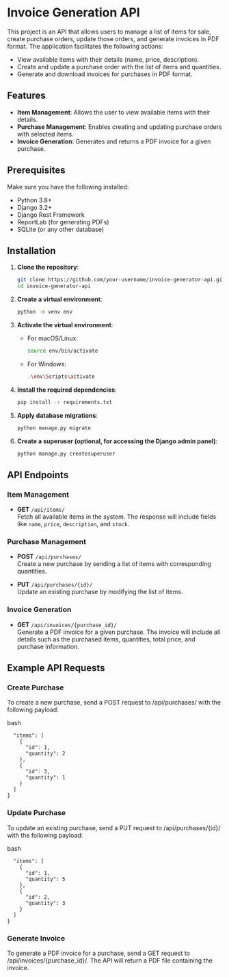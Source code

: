 # Invoice Generation API

This project is an API that allows users to manage a list of items for sale, create purchase orders, update those orders, and generate invoices in PDF format. The application facilitates the following actions:

- View available items with their details (name, price, description).
- Create and update a purchase order with the list of items and quantities.
- Generate and download invoices for purchases in PDF format.

## Features

- **Item Management**: Allows the user to view available items with their details.
- **Purchase Management**: Enables creating and updating purchase orders with selected items.
- **Invoice Generation**: Generates and returns a PDF invoice for a given purchase.

## Prerequisites

Make sure you have the following installed:

- Python 3.8+
- Django 3.2+
- Django Rest Framework
- ReportLab (for generating PDFs)
- SQLite (or any other database)

## Installation

1. **Clone the repository**:

    ```bash
    git clone https://github.com/your-username/invoice-generator-api.git
    cd invoice-generator-api
    ```

2. **Create a virtual environment**:

    ```bash
    python -m venv env
    ```

3. **Activate the virtual environment**:

   - For macOS/Linux:
     ```bash
     source env/bin/activate
     ```
   - For Windows:
     ```bash
     .\env\Scripts\activate
     ```

4. **Install the required dependencies**:

    ```bash
    pip install -r requirements.txt
    ```

5. **Apply database migrations**:

    ```bash
    python manage.py migrate
    ```

6. **Create a superuser (optional, for accessing the Django admin panel)**:

    ```bash
    python manage.py createsuperuser
    ```

## API Endpoints

### Item Management

- **GET** `/api/items/`  
  Fetch all available items in the system. The response will include fields like `name`, `price`, `description`, and `stock`.

### Purchase Management

- **POST** `/api/purchases/`  
  Create a new purchase by sending a list of items with corresponding quantities.

- **PUT** `/api/purchases/{id}/`  
  Update an existing purchase by modifying the list of items.

### Invoice Generation

- **GET** `/api/invoices/{purchase_id}/`  
  Generate a PDF invoice for a given purchase. The invoice will include all details such as the purchased items, quantities, total price, and purchase information.

## Example API Requests

### Create Purchase
To create a new purchase, send a POST request to /api/purchases/ with the following payload:

bash
```{
  "items": [
    {
      "id": 1,
      "quantity": 2
    },
    {
      "id": 3,
      "quantity": 1
    }
  ]
}
```

### Update Purchase
To update an existing purchase, send a PUT request to /api/purchases/{id}/ with the following payload:

bash
```{
  "items": [
    {
      "id": 1,
      "quantity": 5
    },
    {
      "id": 2,
      "quantity": 3
    }
  ]
}
```

### Generate Invoice
To generate a PDF invoice for a purchase, send a GET request to /api/invoices/{purchase_id}/. The API will return a PDF file containing the invoice.
